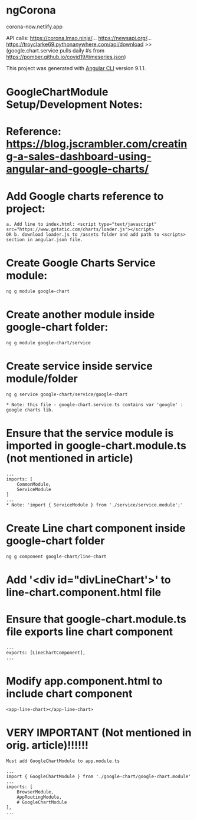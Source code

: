 # ngCorona
corona-now.netlify.app

API calls:
https://corona.lmao.ninja/...
https://newsapi.org/...
https://troyclarke69.pythonanywhere.com/api/download >>
(google.chart.service pulls daily #s from https://pomber.github.io/covid19/timeseries.json)

This project was generated with [Angular CLI](https://github.com/angular/angular-cli) version 9.1.1.

# GoogleChartModule Setup/Development Notes:
# Reference: https://blog.jscrambler.com/creating-a-sales-dashboard-using-angular-and-google-charts/

# Add Google charts reference to project:
    a. Add line to index.html: <script type="text/javascript" src="https://www.gstatic.com/charts/loader.js"></script>
    OR b. download loader.js to /assets folder and add path to <scripts> section in angular.json file.

# Create Google Charts Service module:
    ng g module google-chart

# Create another module inside google-chart folder:
    ng g module google-chart/service

# Create service inside service module/folder
    ng g service google-chart/service/google-chart

    * Note: this file - google-chart.service.ts contains var 'google' : google charts lib.

# Ensure that the service module is imported in google-chart.module.ts (not mentioned in article)
    ...
    imports: [
        CommonModule,
        ServiceModule 
    ]
    ...
    * Note: 'import { ServiceModule } from './service/service.module';'

# Create Line chart component inside google-chart folder
    ng g component google-chart/line-chart

# Add '<div id="divLineChart'></div>' to line-chart.component.html file

# Ensure that google-chart.module.ts file exports line chart component
    ...
    exports: [LineChartComponent],
    ...

# Modify app.component.html to include chart component
    <app-line-chart></app-line-chart>

# VERY IMPORTANT (Not mentioned in orig. article)!!!!!!
    Must add GoogleChartModule to app.module.ts

    ...
    import { GoogleChartModule } from './google-chart/google-chart.module'
    ...
    imports: [
        BrowserModule,
        AppRoutingModule,
        # GoogleChartModule
    ],
    ...


